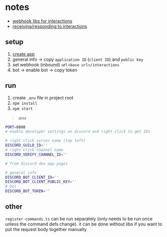 # notes

- [webhook libs for interactions](https://discord.com/developers/docs/topics/community-resources#interactions)
- [receiving/responding to interactions](https://discord.com/developers/docs/interactions/receiving-and-responding#receiving-an-interaction)

## setup

1. [create app](https://discord.com/developers/applications)
2. general info -> copy `application ID` (`client ID`) and `public key`
3. set webhook (inbound) url `<base url>/interactions`
4. bot -> enable bot -> copy token

## run

1. create `.env` file in project root
2. `npm install`
3. `npm start`

> .env

```sh
PORT=8008
# enable developer settings on discord and right click to get IDs

# right click server name (top left)
DISCORD_GUILD_ID=''
# right click channel name
DISCORD_VERIFY_CHANNEL_ID=''

# from discord dev app pages

# general info
DISCORD_BOT_CLIENT_ID=''
DISCORD_BOT_CLIENT_PUBLIC_KEY=''
# bot
DISCORD_BOT_TOKEN=''
```

## other

`register-commands.ts` can be run separately (only needs to be run once unless the command defs change). it can be done without libs if you want to put the request body together manually